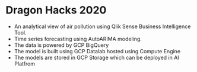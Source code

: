 # Dragon Hacks 2020

 - An analytical view of air pollution using Qlik Sense Business Intelligence Tool.
 - Time series forecasting using AutoARIMA modeling.
 - The data is powered by GCP BigQuery
 - The model is built using GCP Datalab hosted using Compute Engine 
 - The models are stored in GCP Storage which can be deployed in AI Platfrom
